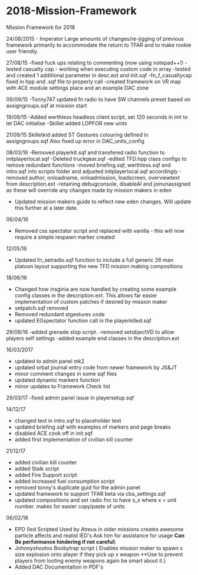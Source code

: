 # 2018-Mission-Framework
Mission Framework for 2018

24/08/2015 - Imperator
Large amounts of changes/re-jigging of previous framework primarily to accommodate the return to TFAR and to make rookie user friendly.

27/08/15
-fixed fuck ups relating to commenting (now using notepad++!)
-tested casualty cap - working when executing custom code in array
-tested and created 1 additional parameter in desc.ext and init.sqf
-fn_f_casualtycap fixed in hpp and .sqf file to properly call
-created framework on VR map with ACE module settings place and an example DAC zone

09/09/15
-Tonny747 updated fn radio to have SW channels preset based on assigngroups.sqf at mission start

19/09/15
-Added werthless headless client script, set 120 seconds in init to let DAC initialise
-Skillet added LOPFOR new units

21/09/15
Skilletkid added ST Gestures colouring defined in assigngroups.sqf
Also fixed up error in DAC_units_config 

08/03/16
-Removed playerkit.sqf and transfered radio function to initplayerlocal.sqf
-Deleted truckgear.sqf
-edited TFD.hpp class configs to remove redundant functions
-moved briefing.sqf, werthless.sqf and intro.sqf into scripts folder and adjusted initplayerlocal.sqf accordingly
-removed author, onloadname, onloadmission, loadscreen, overviewtext from description.ext
-retaining debugconsole, disableAI and joinunassigned as these will override any changes made by mission makers in eden
- Updated mission makers guide to reflect new eden changes.  Will update this further at a later date.

06/04/16
- Removed css spectator script and replaced with vanilla - this will now require a simple respawn marker created

12/05/16
 - Updated fn_setradio.sqf function to include a full generic 26 man platoon layout supporting the new TFD mission making compositions

18/06/16
- Changed how insginia are now handled by creating some example config classes in the description.ext.  This allows far easier implementation of custom patches if desired by mission maker
- setpatch.sqf removed
- Removed redundant stgestures code
- updated EGspectator function call in the playerkilled.sqf

29/08/16
-added grenade stop script.
-removed setobjectVD to allow players self settings
-added example end classes in the description.ext

16/03/2017
- updated to admin panel mk2 
- updated orbat journal entry code from newer framework by JS&JT
- minor comment changes in some sqf files
- updated dynamic markers function
- minor updates to Framework Check list

29/03/17
-fixed admin panel issue in playersetup.sqf

14/12/17
- changed text in intro.sqf to placeholder text
- updated briefing.sqf with examples of markers and page breaks
- disabled ACE cook off in init.sqf
- added first implementation of civilian kill counter

21/12/17
- added civilian kill counter
- added Stalk script
- added Fire Support script 
- added increased fuel consumption script
- removed tonny's duplicate guid for the admin panel
- updated framework to support TFAR beta via cba_settings.sqf
- updated compositions and set radio fnc to have s_x where x = unit number.  makes for easier copy/paste of units

06/02/18
- EPD (Ied Scripted Used by Atreus in older missions creates awesome particle affects and realist IED's Ask him for assistance for usage **Can Be performance hindering if not careful**)
- Johnnyshootos Boobytrap script ( Enables mission maker to spawn x size explosion onto player if they pick up x weapon **Use to prevent players from looting enemy weapons again be smart about it.)
- Added DAC Documentation in PDF's 

